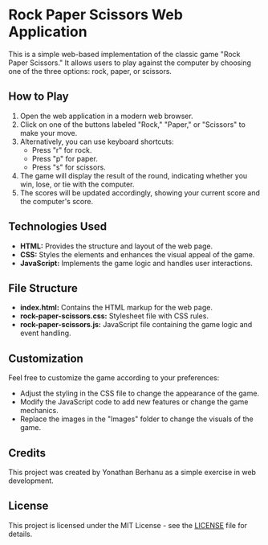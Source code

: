 # Rock Paper Scissors Web Application

This is a simple web-based implementation of the classic game "Rock Paper Scissors." It allows users to play against the computer by choosing one of the three options: rock, paper, or scissors.

## How to Play

1. Open the web application in a modern web browser.
2. Click on one of the buttons labeled "Rock," "Paper," or "Scissors" to make your move.
3. Alternatively, you can use keyboard shortcuts:
   - Press "r" for rock.
   - Press "p" for paper.
   - Press "s" for scissors.
4. The game will display the result of the round, indicating whether you win, lose, or tie with the computer.
5. The scores will be updated accordingly, showing your current score and the computer's score.

## Technologies Used

- **HTML:** Provides the structure and layout of the web page.
- **CSS:** Styles the elements and enhances the visual appeal of the game.
- **JavaScript:** Implements the game logic and handles user interactions.

## File Structure

- **index.html:** Contains the HTML markup for the web page.
- **rock-paper-scissors.css:** Stylesheet file with CSS rules.
- **rock-paper-scissors.js:** JavaScript file containing the game logic and event handling.

## Customization

Feel free to customize the game according to your preferences:

- Adjust the styling in the CSS file to change the appearance of the game.
- Modify the JavaScript code to add new features or change the game mechanics.
- Replace the images in the "Images" folder to change the visuals of the game.

## Credits

This project was created by Yonathan Berhanu as a simple exercise in web development.

## License

This project is licensed under the MIT License - see the [LICENSE](LICENSE) file for details.
